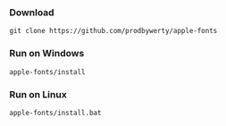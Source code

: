 ### Download
```
git clone https://github.com/prodbywerty/apple-fonts
```
### Run on Windows
```
apple-fonts/install
```
### Run on Linux
```
apple-fonts/install.bat
```
